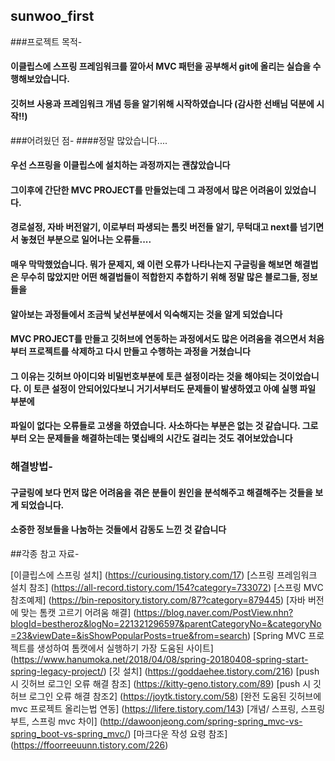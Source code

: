 ## sunwoo_first

###프로젝트 목적-
#### 이클립스에 스프링 프레임워크를 깔아서 MVC 패턴을 공부해서 git에 올리는 실습을 수행해보았습니다.
#### 깃허브 사용과 프레임워크 개념 등을 알기위해 시작하였습니다 (감사한 선배님 덕분에 시작!!)

###어려웠던 점-
####정말 많았습니다.... 
#### 우선 스프링을 이클립스에 설치하는 과정까지는 괜찮았습니다
#### 그이후에 간단한 MVC PROJECT를 만들었는데 그 과정에서 많은 어려움이 있었습니다. 
#### 경로설정, 자바 버전알기, 이로부터 파생되는 톰킷 버전들 알기, 무턱대고 next를 넘기면서 놓쳤던 부분으로 일어나는 오류들.... 
#### 매우 막막했었습니다. 뭐가 문제지, 왜 이런 오류가 나타나는지 구글링을 해보면 해결법은 무수히 많았지만 어떤 해결법들이 적합한지 추합하기 위해 정말 많은 블로그들, 정보들을
#### 알아보는 과정들에서 조금씩 낯선부분에서 익숙해지는 것을 알게 되었습니다
#### MVC PROJECT를 만들고 깃허브에 연동하는 과정에서도 많은 어려움을 겪으면서 처음부터 프로젝트를 삭제하고 다시 만들고 수행하는 과정을 거쳤습니다
#### 그 이유는 깃허브 아이디와 비밀번호부분에 토큰 설정이라는 것을 해야되는 것이었습니다. 이 토큰 설정이 안되어있다보니 거기서부터도 문제들이 발생하였고 아예 실행 파일 부분에 
#### 파일이 없다는 오류들로 고생을 하였습니다. 사소하다는 부분은 없는 것 같습니다. 그로부터 오는 문제들을 해결하는데는 몇십배의 시간도 걸리는 것도 겪어보았습니다


### 해결방법-
#### 구글링에 보다 먼저 많은 어려움을 겪은 분들이 원인을 분석해주고 해결해주는 것들을 보게 되었습니다. 
#### 소중한 정보들을 나눔하는 것들에서 감동도 느낀 것 같습니다



##각종 참고 자료-

[이클립스에 스프링 설치] (https://curiousing.tistory.com/17)
[스프링 프레임워크 설치 참조] (https://all-record.tistory.com/154?category=733072)
[스프링 MVC 참조예제] (https://bin-repository.tistory.com/87?category=879445)
[자바 버전에 맞는 톰캣 고르기 어려움 해결] (https://blog.naver.com/PostView.nhn?blogId=bestheroz&logNo=221321296597&parentCategoryNo=&categoryNo=23&viewDate=&isShowPopularPosts=true&from=search)
[Spring MVC 프로젝트를 생성하여 톰캣에서 실행하기 가장 도움된 사이트] (https://www.hanumoka.net/2018/04/08/spring-20180408-spring-start-spring-legacy-project/)
[깃 설치] (https://goddaehee.tistory.com/216)
[push 시 깃허브 로그인 오류 해결 참조] (https://kitty-geno.tistory.com/89)
[push 시 깃허브 로그인 오류 해결 참조2] (https://joytk.tistory.com/58)
[완전 도움된 깃허브에 mvc 프로젝트 올리는법 연동] (https://lifere.tistory.com/143)
[개념/ 스프링, 스프링부트, 스프링 mvc 차이] (http://dawoonjeong.com/spring-spring_mvc-vs-spring_boot-vs-spring_mvc/)
[마크다운 작성 요령 참조] (https://ffoorreeuunn.tistory.com/226)
